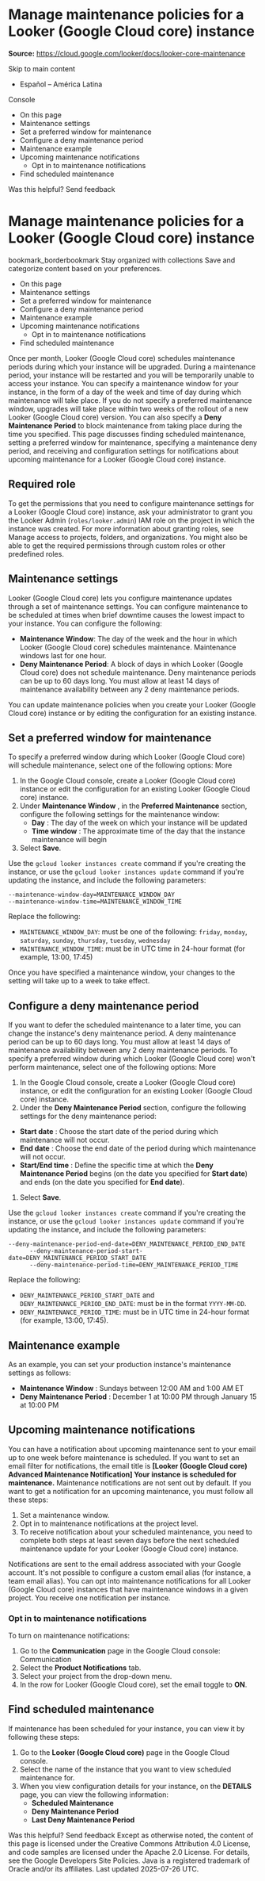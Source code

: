 # Manage maintenance policies for a Looker (Google Cloud core) instance

**Source:** https://cloud.google.com/looker/docs/looker-core-maintenance

Skip to main content 
  * Español – América Latina

Console 


  * On this page
  * Maintenance settings
  * Set a preferred window for maintenance
  * Configure a deny maintenance period
  * Maintenance example
  * Upcoming maintenance notifications
    * Opt in to maintenance notifications
  * Find scheduled maintenance




Was this helpful?
Send feedback 
#  Manage maintenance policies for a Looker (Google Cloud core) instance
bookmark_borderbookmark Stay organized with collections  Save and categorize content based on your preferences.
  * On this page
  * Maintenance settings
  * Set a preferred window for maintenance
  * Configure a deny maintenance period
  * Maintenance example
  * Upcoming maintenance notifications
    * Opt in to maintenance notifications
  * Find scheduled maintenance


Once per month, Looker (Google Cloud core) schedules maintenance periods during which your instance will be upgraded. During a maintenance period, your instance will be restarted and you will be temporarily unable to access your instance. You can specify a maintenance window for your instance, in the form of a day of the week and time of day during which maintenance will take place. If you do not specify a preferred maintenance window, upgrades will take place within two weeks of the rollout of a new Looker (Google Cloud core) version. You can also specify a **Deny Maintenance Period** to block maintenance from taking place during the time you specified.
This page discusses finding scheduled maintenance, setting a preferred window for maintenance, specifying a maintenance deny period, and receiving and configuration settings for notifications about upcoming maintenance for a Looker (Google Cloud core) instance.
## Required role
To get the permissions that you need to configure maintenance settings for a Looker (Google Cloud core) instance, ask your administrator to grant you the Looker Admin  (`roles/looker.admin`) IAM role on the project in which the instance was created. For more information about granting roles, see Manage access to projects, folders, and organizations. 
You might also be able to get the required permissions through custom roles or other predefined roles. 
## Maintenance settings
Looker (Google Cloud core) lets you configure maintenance updates through a set of maintenance settings.
You can configure maintenance to be scheduled at times when brief downtime causes the lowest impact to your instance. You can configure the following:
  * **Maintenance Window**: The day of the week and the hour in which Looker (Google Cloud core) schedules maintenance. Maintenance windows last for one hour.
  * **Deny Maintenance Period**: A block of days in which Looker (Google Cloud core) does not schedule maintenance. Deny maintenance periods can be up to 60 days long. You must allow at least 14 days of maintenance availability between any 2 deny maintenance periods.


You can update maintenance policies when you create your Looker (Google Cloud core) instance or by editing the configuration for an existing instance.
## Set a preferred window for maintenance
To specify a preferred window during which Looker (Google Cloud core) will schedule maintenance, select one of the following options:
More
  1. In the Google Cloud console, create a Looker (Google Cloud core) instance or edit the configuration for an existing Looker (Google Cloud core) instance.
  2. Under **Maintenance Window** , in the **Preferred Maintenance** section, configure the following settings for the maintenance window:
     * **Day** : The day of the week on which your instance will be updated
     * **Time window** : The approximate time of the day that the instance maintenance will begin
  3. Select **Save**.


Use the `gcloud looker instances create` command if you're creating the instance, or use the `gcloud looker instances update` command if you're updating the instance, and include the following parameters:
```
--maintenance-window-day=MAINTENANCE_WINDOW_DAY
--maintenance-window-time=MAINTENANCE_WINDOW_TIME

```

Replace the following:
  * `MAINTENANCE_WINDOW_DAY`: must be one of the following: `friday`, `monday`, `saturday`, `sunday`, `thursday`, `tuesday`, `wednesday`
  * `MAINTENANCE_WINDOW_TIME`: must be in UTC time in 24-hour format (for example, 13:00, 17:45)


Once you have specified a maintenance window, your changes to the setting will take up to a week to take effect.
## Configure a deny maintenance period
If you want to defer the scheduled maintenance to a later time, you can change the instance's deny maintenance period. A deny maintenance period can be up to 60 days long.
You must allow at least 14 days of maintenance availability between any 2 deny maintenance periods.
To specify a preferred window during which Looker (Google Cloud core) won't perform maintenance, select one of the following options:
More
  1. In the Google Cloud console, create a Looker (Google Cloud core) instance, or edit the configuration for an existing Looker (Google Cloud core) instance.
  2. Under the **Deny Maintenance Period** section, configure the following settings for the deny maintenance period:


  * **Start date** : Choose the start date of the period during which maintenance will not occur.
  * **End date** : Choose the end date of the period during which maintenance will not occur.
  * **Start/End time** : Define the specific time at which the **Deny Maintenance Period** begins (on the date you specified for **Start date**) and ends (on the date you specified for **End date**).


  1. Select **Save**.


Use the `gcloud looker instances create` command if you're creating the instance, or use the `gcloud looker instances update` command if you're updating the instance, and include the following parameters:
```
--deny-maintenance-period-end-date=DENY_MAINTENANCE_PERIOD_END_DATE
      --deny-maintenance-period-start-date=DENY_MAINTENANCE_PERIOD_START_DATE
      --deny-maintenance-period-time=DENY_MAINTENANCE_PERIOD_TIME

```

Replace the following:
  * `DENY_MAINTENANCE_PERIOD_START_DATE` and `DENY_MAINTENANCE_PERIOD_END_DATE`: must be in the format `YYYY-MM-DD`.
  * `DENY_MAINTENANCE_PERIOD_TIME`: must be in UTC time in 24-hour format (for example, 13:00, 17:45).


## Maintenance example
As an example, you can set your production instance's maintenance settings as follows:
  * **Maintenance Window** : Sundays between 12:00 AM and 1:00 AM ET
  * **Deny Maintenance Period** : December 1 at 10:00 PM through January 15 at 10:00 PM


## Upcoming maintenance notifications
You can have a notification about upcoming maintenance sent to your email up to one week before maintenance is scheduled. If you want to set an email filter for notifications, the email title is **[Looker (Google Cloud core) Advanced Maintenance Notification] Your instance is scheduled for maintenance.**
Maintenance notifications are not sent out by default. If you want to get a notification for an upcoming maintenance, you must follow all these steps:
  1. Set a maintenance window.
  2. Opt in to maintenance notifications at the project level.
  3. To receive notification about your scheduled maintenance, you need to complete both steps at least seven days before the next scheduled maintenance update for your Looker (Google Cloud core) instance.


Notifications are sent to the email address associated with your Google account. It's not possible to configure a custom email alias (for instance, a team email alias).
You can opt into maintenance notifications for all Looker (Google Cloud core) instances that have maintenance windows in a given project. You receive one notification per instance.
### Opt in to maintenance notifications
To turn on maintenance notifications:
  1. Go to the **Communication** page in the Google Cloud console:
Communication
  2. Select the **Product Notifications** tab.
  3. Select your project from the drop-down menu.
  4. In the row for Looker (Google Cloud core), set the email toggle to **ON**.


## Find scheduled maintenance
If maintenance has been scheduled for your instance, you can view it by following these steps:
  1. Go to the **Looker (Google Cloud core)** page in the Google Cloud console.
  2. Select the name of the instance that you want to view scheduled maintenance for.
  3. When you view configuration details for your instance, on the **DETAILS** page, you can view the following information:
     * **Scheduled Maintenance**
     * **Deny Maintenance Period**
     * **Last Deny Maintenance Period**


Was this helpful?
Send feedback 
Except as otherwise noted, the content of this page is licensed under the Creative Commons Attribution 4.0 License, and code samples are licensed under the Apache 2.0 License. For details, see the Google Developers Site Policies. Java is a registered trademark of Oracle and/or its affiliates.
Last updated 2025-07-26 UTC.


